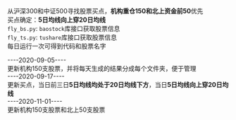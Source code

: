 <!--
 * @Author: gtwell
 * @Date: 2020-10-08 18:01:26
 * @LastEditTime: 2020-11-01 22:37:49
-->
从沪深300和中证500寻找股票买点，**机构重仓150和北上资金前50**优先   
买点确定：**5日均线向上穿20日均线**   
`fly_bs.py`: `baostock`库接口获取股票信息   
`fly_ts.py`: `tushare`库接口获取股票信息   
每日运行一次可得到代码和股票名字   

----2020-09-05----   
更新机构150支股票，并将每天生成的结果分成每个文件夹，便于管理   
----2020-09-17----   
更新买点，当日前三日**5日均线均处于20日均线下方**，当日**5日均线向上穿20日均线**  
----2020-11-01----   
更新机构150支股票和北上50支股票